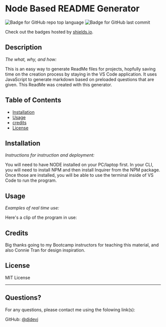 # Node Based README Generator

![Badge for GitHub repo top language](https://img.shields.io/github/languages/top/djdevj/node-readme?style=flat&logo=appveyor) ![Badge for GitHub last commit](https://img.shields.io/github/last-commit/djdevj/node-readme?style=flat&logo=appveyor)
  
Check out the badges hosted by [shields.io](https://shields.io/).
  
  
  ## Description 
  
  *The what, why, and how:* 
  
  This is an easy way to generate ReadMe files for projects, hopfully saving time on the creation process by staying in the VS Code application. It uses JavaScript to generate markdown based on preloaded questions that are given. This ReadMe was created with this generator.

  ## Table of Contents
  * [Installation](#installation)
  * [Usage](#usage)
  * [credits](#credits)
  * [License](#license)
  
  ## Installation
  
  *Instructions for instruction and deployment:*
  
  You will need to have NODE installed on your PC/laptop first. In your CLI, you will need to install NPM and then install Inquirer from the NPM package. Once those are installed, you will be able to use the terminal inside of VS Code to run the program.
  
  ## Usage 
  
  *Examples of real time use:*
  
  Here's a clip of the program in use:
    
  ## Credits
    
  Big thanks going to my Bootcamp instructors for teaching this material, and also Connie Tran for design inspiration.
  
  ## License
  
  MIT License
  
  ---
  
  ## Questions?

  For any questions, please contact me using the folowing link(s):
 
  GitHub: [@djdevj](https://api.github.com/users/djdevj)
  
